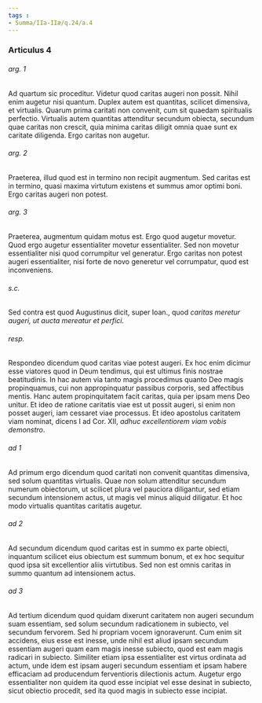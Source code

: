 ```yaml
---
tags : 
- Summa/IIa-IIæ/q.24/a.4
---
```


### Articulus 4

###### arg. 1
Ad quartum sic proceditur. Videtur quod caritas augeri non possit. Nihil enim augetur nisi quantum. Duplex autem est quantitas, scilicet dimensiva, et virtualis. Quarum prima caritati non convenit, cum sit quaedam spiritualis perfectio. Virtualis autem quantitas attenditur secundum obiecta, secundum quae caritas non crescit, quia minima caritas diligit omnia quae sunt ex caritate diligenda. Ergo caritas non augetur.

###### arg. 2
Praeterea, illud quod est in termino non recipit augmentum. Sed caritas est in termino, quasi maxima virtutum existens et summus amor optimi boni. Ergo caritas augeri non potest.

###### arg. 3
Praeterea, augmentum quidam motus est. Ergo quod augetur movetur. Quod ergo augetur essentialiter movetur essentialiter. Sed non movetur essentialiter nisi quod corrumpitur vel generatur. Ergo caritas non potest augeri essentialiter, nisi forte de novo generetur vel corrumpatur, quod est inconveniens.

###### s.c.
Sed contra est quod Augustinus dicit, super Ioan., quod *caritas meretur augeri, ut aucta mereatur et perfici*.

###### resp.
Respondeo dicendum quod caritas viae potest augeri. Ex hoc enim dicimur esse viatores quod in Deum tendimus, qui est ultimus finis nostrae beatitudinis. In hac autem via tanto magis procedimus quanto Deo magis propinquamus, cui non appropinquatur passibus corporis, sed affectibus mentis. Hanc autem propinquitatem facit caritas, quia per ipsam mens Deo unitur. Et ideo de ratione caritatis viae est ut possit augeri, si enim non posset augeri, iam cessaret viae processus. Et ideo apostolus caritatem viam nominat, dicens I ad Cor. XII, *adhuc excellentiorem viam vobis demonstro*.

###### ad 1
Ad primum ergo dicendum quod caritati non convenit quantitas dimensiva, sed solum quantitas virtualis. Quae non solum attenditur secundum numerum obiectorum, ut scilicet plura vel pauciora diligantur, sed etiam secundum intensionem actus, ut magis vel minus aliquid diligatur. Et hoc modo virtualis quantitas caritatis augetur.

###### ad 2
Ad secundum dicendum quod caritas est in summo ex parte obiecti, inquantum scilicet eius obiectum est summum bonum, et ex hoc sequitur quod ipsa sit excellentior aliis virtutibus. Sed non est omnis caritas in summo quantum ad intensionem actus.

###### ad 3
Ad tertium dicendum quod quidam dixerunt caritatem non augeri secundum suam essentiam, sed solum secundum radicationem in subiecto, vel secundum fervorem. Sed hi propriam vocem ignoraverunt. Cum enim sit accidens, eius esse est inesse, unde nihil est aliud ipsam secundum essentiam augeri quam eam magis inesse subiecto, quod est eam magis radicari in subiecto. Similiter etiam ipsa essentialiter est virtus ordinata ad actum, unde idem est ipsam augeri secundum essentiam et ipsam habere efficaciam ad producendum ferventioris dilectionis actum. Augetur ergo essentialiter non quidem ita quod esse incipiat vel esse desinat in subiecto, sicut obiectio procedit, sed ita quod magis in subiecto esse incipiat.

